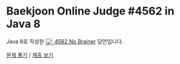 # Baekjoon Online Judge #4562 in Java 8
Java 8로 작성한 [<img src="https://static.solved.ac/tier_small/4.svg" height="20" align="center">
4562 No Brainer](https://www.acmicpc.net/problem/4562) 답안입니다.

[문제 풀기](https://www.acmicpc.net/problem/4562) /
[제출 보기](https://www.acmicpc.net/source/87351873)
